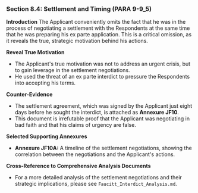 ### Section 8.4: Settlement and Timing (PARA 9-9_5)

**Introduction**
The Applicant conveniently omits the fact that he was in the process of negotiating a settlement with the Respondents at the same time that he was preparing his ex parte application. This is a critical omission, as it reveals the true, strategic motivation behind his actions.

**Reveal True Motivation**
- The Applicant's true motivation was not to address an urgent crisis, but to gain leverage in the settlement negotiations.
- He used the threat of an ex parte interdict to pressure the Respondents into accepting his terms.

**Counter-Evidence**
- The settlement agreement, which was signed by the Applicant just eight days before he sought the interdict, is attached as **Annexure JF10**.
- This document is irrefutable proof that the Applicant was negotiating in bad faith and that his claims of urgency are false.

**Selected Supporting Annexures**
- **Annexure JF10A:** A timeline of the settlement negotiations, showing the correlation between the negotiations and the Applicant's actions.

**Cross-Reference to Comprehensive Analysis Documents**
- For a more detailed analysis of the settlement negotiations and their strategic implications, please see `Faucitt_Interdict_Analysis.md`.
